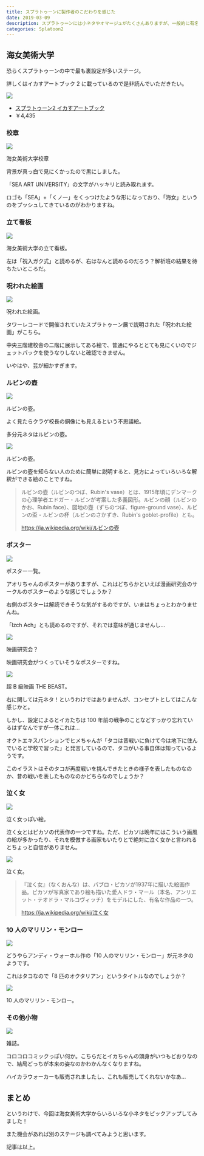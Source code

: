 ```yaml
---
title: スプラトゥーンに製作者のこだわりを感じた
date: 2019-03-09
description: スプラトゥーンには小ネタやオマージュがたくさんありますが、一般的に有名でなさそうなものについて情報を集めてみました
categories: Splatoon2
---
```


## 海女美術大学

恐らくスプラトゥーンの中で最も裏設定が多いステージ。

詳しくはイカすアートブック 2 に載っているので是非読んでいただきたい。

<div class="vuepress-affiliate">
<img src="https://m.media-amazon.com/images/I/61-BUSdVyVL._SL200_.jpg"></img>
<ul>
<li><a href="https://www.amazon.co.jp/dp/4047332690/?tag=tkgstrator0f-22" target="_blank">スプラトゥーン2 イカすアートブック</a></li>
<li class="price">￥4,435</li>
</ul>
</div>

### 校章

![](https://pbs.twimg.com/media/E4yJIDkXIAEh74l?format=png)

海女美術大学校章

背景が真っ白で見にくかったので黒にしました。

「SEA ART UNIVERSITY」の文字がハッキリと読み取れます。

ロゴも「SEA」+「くノ一」をくっつけたような形になっており、「海女」というのをプッシュしてきているのがわかりますね。

### 立て看板

![](https://pbs.twimg.com/media/E4yJN_KWEAMvDBM?format=png)

海女美術大学の立て看板。

左は「祝入ガク式」と読めるが、右はなんと読めるのだろう？解析班の結果を待ちたいところだ。

### 呪われた絵画

![](https://pbs.twimg.com/media/E4yJVHeXwAIZRg6?format=png)

呪われた絵画。

タワーレコードで開催されていたスプラトゥーン展で説明された「呪われた絵画」がこちら。

中央三階建校舎の二階に展示してある絵で、普通にやるととても見にくいのでジェットパックを使うなりしないと確認できません。

いやはや、芸が細かすぎます。

### ルビンの壺

![](https://pbs.twimg.com/media/E4yJKVqXIAE7lBD?format=png)

ルビンの壺。

よく見たらクラゲ校長の銅像にも見えるという不思議絵。

多分元ネタはルビンの壺。

![](https://pbs.twimg.com/media/E4yJLlRXoAMYOZs?format=png)

ルビンの壺。

ルビンの壺を知らない人のために簡単に説明すると、見方によっていろいろな解釈ができる絵のことですね。

> ルビンの壺（ルビンのつぼ、Rubin's vase）とは、1915年頃にデンマークの心理学者エドガー・ルビンが考案した多義図形。ルビンの顔（ルビンのかお、Rubin face）、図地の壺（ずちのつぼ、figure-ground vase）、ルビンの盃・ルビンの杯（ルビンのさかずき、Rubin's goblet-profile）とも。
>
> https://ja.wikipedia.org/wiki/ルビンの壺

### ポスター

![](https://pbs.twimg.com/media/E4yJAfxX0AUDJ6s?format=png)

ポスター一覧。

アオリちゃんのポスターがありますが、これはどちらかといえば漫画研究会のサークルのポスターのような感じでしょうか？

右側のポスターは解読できそうな気がするのですが、いまはちょっとわかりませんね。

「Izch Ach」とも読めるのですが、それでは意味が通じませんし...

![](https://pbs.twimg.com/media/E4yJB6qXwAY-RYU?format=png)

映画研究会？

映画研究会がつくっていそうなポスターですね。

![](https://pbs.twimg.com/media/E4yJDaZWQAA6r1C?format=png)

超 B 級映画 THE BEAST。

右に関しては元ネタ！というわけではありませんが、コンセプトとしてはこんな感じかと。

しかし、設定によるとイカたちは 100 年前の戦争のことなどすっかり忘れているはずなんですが一体これは...

オクトエキスパンションでヒメちゃんが「タコは昔戦いに負けて今は地下に住んでいると学校で習った」と発言しているので、タコがいる事自体は知っているようです。

このイラストはそのタコが再度戦いを挑んできたときの様子を表したものなのか、昔の戦いを表したものなのかどちらなのでしょうか？

### 泣く女

![](https://pbs.twimg.com/media/E4yJb6aXwAAaw4L?format=png)

泣く女っぽい絵。

泣く女とはピカソの代表作の一つですね。ただ、ピカソは晩年にはこういう画風の絵が多かったり、それを模倣する画家もいたりとで絶対に泣く女かと言われるとちょっと自信がありません。

![](https://pbs.twimg.com/media/E4yJdMwXIAAis1O?format=png)

泣く女。

> 『泣く女』（なくおんな）は、パブロ・ピカソが1937年に描いた絵画作品。ピカソが写真家であり絵も描いた愛人ドラ・マール（本名、アンリエット・テオドラ・マルコヴィッチ）をモデルにした、有名な作品の一つ。
>
> https://ja.wikipedia.org/wiki/泣く女

### 10 人のマリリン・モンロー

![](https://pbs.twimg.com/media/E4yI6SqXwAI3zSi?format=png)

どうやらアンディ・ウォーホル作の「10 人のマリリン・モンロー」が元ネタのようです。

これはタコなので「8 匹のオクタリアン」というタイトルなのでしょうか？

![](https://pbs.twimg.com/media/E4yI7e2XwAEBX_8?format=png)

10 人のマリリン・モンロー。

### その他小物

![](https://pbs.twimg.com/media/E4yJRhzWYAEKTWW?format=png)

雑誌。

コロコロコミックっぽい何か。こちらだとイカちゃんの頭身がいつもどおりなので、結局どっちが本来の姿なのかわかんなくなりますね。

ハイカラウォーカーも販売されましたし、これも販売してくれないかなあ...

## まとめ

というわけで、今回は海女美術大学からいろいろな小ネタをピックアップしてみました！

また機会があれば別のステージも調べてみようと思います。

記事は以上。
